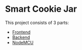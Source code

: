 # Smart Cookie Jar

This project consists of 3 parts:

- [Frontend](frontend/README.md)
- [Backend](backend/README.md)
- [NodeMCU](nodemcu/README.md)